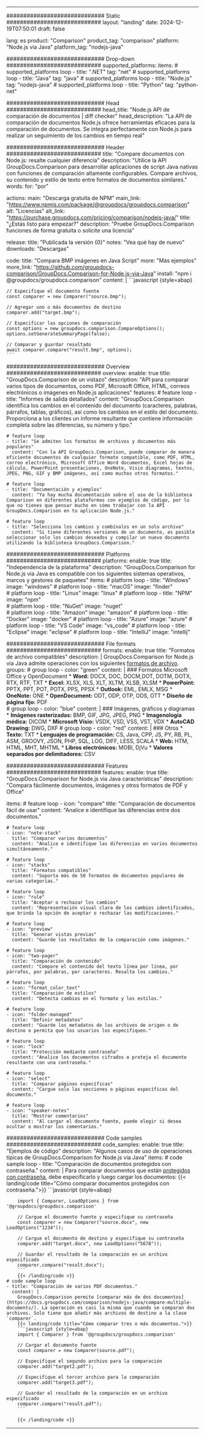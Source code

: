
---
############################# Static ############################
layout: "landing"
date: 2024-12-19T07:50:01
draft: false

lang: es
product: "Comparison"
product_tag: "comparison"
platform: "Node.js via Java"
platform_tag: "nodejs-java"

############################# Drop-down ############################
supported_platforms:
  items:
    # supported_platforms loop
    - title: ".NET"
      tag: "net"
    # supported_platforms loop
    - title: "Java"
      tag: "java"
    # supported_platforms loop
    - title: "Node.js"
      tag: "nodejs-java"
    # supported_platforms loop
    - title: "Python"
      tag: "python-net"

############################# Head ############################
head_title: "Node.js API de comparación de documentos | diff checker"
head_description: "La API de comparación de documentos Node.js ofrece herramientas eficaces para la comparación de documentos. Se integra perfectamente con Node.js para realizar un seguimiento de los cambios en tiempo real"

############################# Header ############################
title: "Compare documentos con Node.js: resalte cualquier diferencia"
description: "Utilice la API GroupDocs.Comparison para desarrollar aplicaciones de script Java nativas con funciones de comparación altamente configurables. Compare archivos, su contenido y estilo de texto entre formatos de documentos similares."
words:
  for: "por"

actions:
  main: "Descarga gratuita de NPM"
  main_link: "https://www.npmjs.com/package/@groupdocs/groupdocs.comparison"
  alt: "Licencias"
  alt_link: "https://purchase.groupdocs.com/pricing/comparison/nodejs-java/"
  title: "¿Estás listo para empezar?"
  description: "Pruebe GroupDocs.Comparison funciones de forma gratuita o solicite una licencia"

release:
  title: "Publicada la versión {0}"
  notes: "Vea qué hay de nuevo"
  downloads: "Descargas"

code:
  title: "Compara BMP imágenes en Java Script"
  more: "Más ejemplos"
  more_link: "https://github.com/groupdocs-comparison/GroupDocs.Comparison-for-Node.js-via-Java"
  install: "npm i @groupdocs/groupdocs.comparison"
  content: |
    ```javascript {style=abap}

    // Especifique el documento fuente
    const comparer = new Comparer("source.bmp");

    // Agregar uno o más documentos de destino
    comparer.add("target.bmp");

    // Especificar las opciones de comparación
    const options = new groupdocs.comparison.CompareOptions();
    options.setGenerateSummaryPage(false);

    // Comparar y guardar resultado
    await comparer.compare("result.bmp", options);
    ```

############################# Overview ############################
overview:
  enable: true
  title: "GroupDocs.Comparison de un vistazo"
  description: "API para comparar varios tipos de documentos, como PDF, Microsoft Office, HTML, correos electrónicos o imágenes en Node.js aplicaciones"
  features:
    # feature loop
    - title: "Informes de salida detallados"
      content: "GroupDocs.Comparison identifica los cambios en el contenido del documento (caracteres, palabras, párrafos, tablas, gráficos), así como los cambios en el estilo del documento. Proporciona a los clientes un informe resultante que contiene información completa sobre las diferencias, su número y tipo."

    # feature loop
    - title: "Se admiten los formatos de archivos y documentos más populares"
      content: "Con la API GroupDocs.Comparison, puede comparar de manera eficiente documentos de cualquier formato compatible, como PDF, HTML, correo electrónico, Microsoft Office Word documentos, Excel hojas de cálculo, PowerPoint presentaciones, OneNote, Visio diagramas, textos, JPEG, PNG, GIF y BMP imágenes, así como muchos otros formatos."

    # feature loop
    - title: "Documentación y ejemplos"
      content: "Ya hay mucha documentación sobre el uso de la biblioteca Comparison en diferentes plataformas con ejemplos de código, por lo que no tienes que pensar mucho en cómo trabajar con la API GroupDocs.Comparison en tu aplicación Node.js."

    # feature loop
    - title: "Selecciona los cambios y combínalos en un solo archivo"
      content: "Si tiene diferentes versiones de un documento, es posible seleccionar solo los cambios deseados y compilar un nuevo documento utilizando la biblioteca GroupDocs.Comparison."

############################# Platforms ############################
platforms:
  enable: true
  title: "Independencia de la plataforma"
  description: "GroupDocs.Comparison for Node.js via Java es compatible con los siguientes sistemas operativos, marcos y gestores de paquetes"
  items:
    # platform loop
    - title: "Windows"
      image: "windows"
    # platform loop
    - title: "macOS"
      image: "finder"      
    # platform loop
    - title: "Linux"
      image: "linux"
    # platform loop
    - title: "NPM"
      image: "npm"  
    # platform loop
    - title: "NuGet"
      image: "nuget"      
    # platform loop
    - title: "Amazon"
      image: "amazon"
    # platform loop
    - title: "Docker"
      image: "docker"
    # platform loop
    - title: "Azure"
      image: "azure"
    # platform loop
    - title: "VS Code"
      image: "vs_code"
    # platform loop
    - title: "Eclipse"
      image: "eclipse"
    # platform loop
    - title: "IntelliJ"
      image: "intellij"

############################# File formats ############################
formats:
  enable: true
  title: "Formatos de archivo compatibles"
  description: |
    GroupDocs.Comparison for Node.js via Java admite operaciones con los siguientes [formatos de archivo](https://docs.groupdocs.com/comparison/nodejs-java/supported-document-formats/).
  groups:
    # group loop
    - color: "green"
      content: |
        ### Formatos Microsoft Office y OpenDocument
        * **Word:** DOCX, DOC, DOCM,DOT, DOTM, DOTX, RTX, RTF, TXT
        * **Excel:** XLSX, XLS, XLT, XLTM, XLSB, XLSM
        * **PowerPoint:** PPTX, PPT, POT, POTX, PPS, PPSX
        * **Outlook:** EML, EMLX, MSG
        * **OneNote:** ONE
        * **OpenDocument:** ODT, ODP, OTP, ODS, OTT
        * **Diseño de página fijo:** PDF        
    # group loop
    - color: "blue"
      content: |
        ### Imágenes, gráficos y diagramas
        * **Imágenes rasterizadas:** BMP, GIF, JPG, JPEG, PNG
        * **Imagenología médica:** DICOM
        * **Microsoft Visio:** VSDX, VSD, VSS, VST, VDX
        * **AutoCAD Drawing:** DWG, DXF
      # group loop
    - color: "red"
      content: |
        ### Otros
        * **Texto:** TXT
        * **Lenguajes de programación:** CS, Java, CPP, JS, PY, RB, PL, ASM, GROOVY, JSON, PHP, SQL, LOG, DIFF, LESS, SCALA
        * **Web:** HTM, HTML, MHT, MHTML
        * **Libros electrónicos:** MOBI, DjVu
        * **Valores separados por delimitadores:** CSV

############################# Features ############################
features:
  enable: true
  title: "GroupDocs.Comparison for Node.js via Java características"
  description: "Compara fácilmente documentos, imágenes y otros formatos de PDF y Office"

  items:
    # feature loop
    - icon: "compare"
      title: "Comparación de documentos fácil de usar"
      content: "Analice e identifique las diferencias entre dos documentos."

    # feature loop
    - icon: "note-stack"
      title: "Comparar varios documentos"
      content: "Analice e identifique las diferencias en varios documentos simultáneamente."

    # feature loop
    - icon: "stacks"
      title: "Formatos compatibles"
      content: "Soporta más de 50 formatos de documentos populares de varias categorías."

    # feature loop
    - icon: "rule"
      title: "Aceptar o rechazar los cambios"
      content: "Representación visual clara de los cambios identificados, que brinda la opción de aceptar o rechazar las modificaciones."

    # feature loop
    - icon: "preview"
      title: "Generar vistas previas"
      content: "Guarde los resultados de la comparación como imágenes."

    # feature loop
    - icon: "two-pager"
      title: "Comparación de contenido"
      content: "Compare el contenido del texto línea por línea, por párrafos, por palabras, por caracteres. Resalta los cambios."

    # feature loop
    - icon: "format_color_text"
      title: "Comparación de estilos"
      content: "Detecta cambios en el formato y los estilos."

    # feature loop
    - icon: "folder-managed"
      title: "Definir metadatos"
      content: "Guarde los metadatos de los archivos de origen o de destino o permita que los usuarios los especifiquen."

    # feature loop
    - icon: "lock"
      title: "Protección mediante contraseña"
      content: "Analice los documentos cifrados o proteja el documento resultante con una contraseña."

    # feature loop
    - icon: "select"
      title: "Comparar páginas específicas"
      content: "Cargue solo las secciones o páginas específicas del documento."

    # feature loop
    - icon: "speaker-notes"
      title: "Mostrar comentarios"
      content: "Al cargar el documento fuente, puede elegir si desea ocultar o mostrar los comentarios."

############################# Code samples ############################
code_samples:
  enable: true
  title: "Ejemplos de código"
  description: "Algunos casos de uso de operaciones típicas de GroupDocs.Comparison for Node.js via Java"
  items:
    # code sample loop
    - title: "Comparación de documentos protegidos con contraseña."
      content: |
        Para comparar documentos que están [protegidos con contraseña](https://docs.groupdocs.com/comparison/nodejs-java/load-password-protected-documents/), debe especificarlo y luego cargar los documentos:
        {{< landing/code title="Cómo comparar documentos protegidos con contraseña.">}}
        ```javascript {style=abap}

        import { Comparer, LoadOptions } from '@groupdocs/groupdocs.comparison'

        // Cargue el documento fuente y especifique su contraseña
        const comparer = new Comparer("source.docx", new LoadOptions("1234"));

        // Cargue el documento de destino y especifique su contraseña
        comparer.add("target.docx", new LoadOptions("5678"));

        // Guardar el resultado de la comparación en un archivo especificado
        comparer.compare("result.docx");
        ```
        {{< /landing/code >}}
    # code sample loop
    - title: "Comparación de varios PDF documentos."
      content: |
        GroupDocs.Comparison permite [comparar más de dos documentos](https://docs.groupdocs.com/comparison/nodejs-java/compare-multiple-documents/). La operación es casi la misma que cuando se comparan dos archivos. Solo tiene que añadir más archivos de destino a la clase `comparer`.
        {{< landing/code title="Cómo comparar tres o más documentos.">}}
        ```javascript {style=abap}
        import { Comparer } from '@groupdocs/groupdocs.comparison'

        // Cargar el documento fuente
        const comparer = new Comparer(source.pdf");

        // Especifique el segundo archivo para la comparación
        comparer.add("target2.pdf");

        // Especifique el tercer archivo para la comparación
        comparer.add("target3.pdf");

        // Guardar el resultado de la comparación en un archivo especificado
        comparer.compare("result.pdf");
        ```

        {{< /landing/code >}}

---